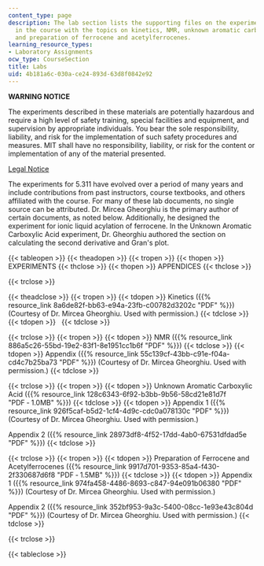 ```yaml
---
content_type: page
description: The lab section lists the supporting files on the experiments covered
  in the course with the topics on kinetics, NMR, unknown aromatic carboxylic acid,
  and preparation of ferrocene and acetylferrocenes.
learning_resource_types:
- Laboratory Assignments
ocw_type: CourseSection
title: Labs
uid: 4b181a6c-030a-ce24-893d-63d8f0842e92
---
```


**WARNING NOTICE**

The experiments described in these materials are potentially hazardous and require a high level of safety training, special facilities and equipment, and supervision by appropriate individuals. You bear the sole responsibility, liability, and risk for the implementation of such safety procedures and measures. MIT shall have no responsibility, liability, or risk for the content or implementation of any of the material presented.  
  
[Legal Notice](/terms/)

The experiments for 5.311 have evolved over a period of many years and include contributions from past instructors, course textbooks, and others affiliated with the course. For many of these lab documents, no single source can be attributed. Dr. Mircea Gheorghiu is the primary author of certain documents, as noted below. Additionally, he designed the experiment for ionic liquid acylation of ferrocene. In the Unknown Aromatic Carboxylic Acid experiment, Dr. Gheorghiu authored the section on calculating the second derivative and Gran's plot.

{{< tableopen >}}
{{< theadopen >}}
{{< tropen >}}
{{< thopen >}}
EXPERIMENTS
{{< thclose >}}
{{< thopen >}}
APPENDICES
{{< thclose >}}

{{< trclose >}}

{{< theadclose >}}
{{< tropen >}}
{{< tdopen >}}
Kinetics ({{% resource_link 8a6de82f-bb63-e94a-23fb-c00782d3202c "PDF" %}}) (Courtesy of Dr. Mircea Gheorghiu. Used with permission.)
{{< tdclose >}}
{{< tdopen >}}
 
{{< tdclose >}}

{{< trclose >}}
{{< tropen >}}
{{< tdopen >}}
NMR ({{% resource_link 886a5c26-55bd-19e2-83f1-8e1951cc1b6f "PDF" %}})
{{< tdclose >}}
{{< tdopen >}}
Appendix ({{% resource_link 55c139cf-43bb-c91e-f04a-cd4c7b25ba73 "PDF" %}}) (Courtesy of Dr. Mircea Gheorghiu. Used with permission.)
{{< tdclose >}}

{{< trclose >}}
{{< tropen >}}
{{< tdopen >}}
Unknown Aromatic Carboxylic Acid ({{% resource_link 128c6343-6f92-b3bb-9b56-58cd21e81d7f "PDF ‑ 1.0MB" %}})
{{< tdclose >}}
{{< tdopen >}}
Appendix 1 ({{% resource_link 926f5caf-b5d2-1cf4-4d9c-cdc0a078130c "PDF" %}}) (Courtesy of Dr. Mircea Gheorghiu. Used with permission.)  
  
Appendix 2 ({{% resource_link 28973df8-4f52-17dd-4ab0-67531dfdad5e "PDF" %}})
{{< tdclose >}}

{{< trclose >}}
{{< tropen >}}
{{< tdopen >}}
Preparation of Ferrocene and Acetylferrocenes ({{% resource_link 9917d701-9353-85a4-f430-2f330687d6f8 "PDF ‑ 1.5MB" %}})
{{< tdclose >}}
{{< tdopen >}}
Appendix 1 ({{% resource_link 974fa458-4486-8693-c847-94e091b06380 "PDF" %}}) (Courtesy of Dr. Mircea Gheorghiu. Used with permission.)  
  
Appendix 2 ({{% resource_link 352bf953-9a3c-5400-08cc-1e93e43c804d "PDF" %}}) (Courtesy of Dr. Mircea Gheorghiu. Used with permission.)
{{< tdclose >}}

{{< trclose >}}

{{< tableclose >}}